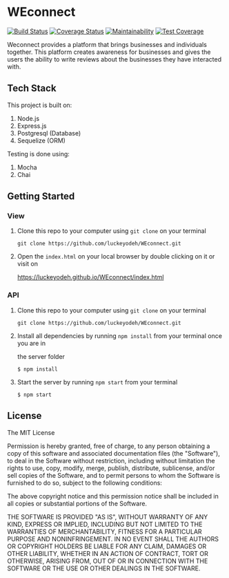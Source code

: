 # WEconnect
[![Build Status](https://secure.travis-ci.org/luckeyodeh/WEconnect.png)](http://travis-ci.org/luckeyodeh/WEconnect) [![Coverage Status](https://coveralls.io/repos/github/luckeyodeh/WEconnect/badge.svg?branch=master)](https://coveralls.io/github/luckeyodeh/WEconnect?branch=master) [![Maintainability](https://api.codeclimate.com/v1/badges/a99a88d28ad37a79dbf6/maintainability)](https://codeclimate.com/github/codeclimate/codeclimate/maintainability) [![Test Coverage](https://api.codeclimate.com/v1/badges/a99a88d28ad37a79dbf6/test_coverage)](https://codeclimate.com/github/codeclimate/codeclimate/test_coverage)

Weconnect provides a platform that brings businesses and individuals together. This platform creates awareness for businesses and gives the users the ability to write reviews about the businesses they have interacted with. 

## Tech Stack

This project is built on:

1.  Node.js
2.  Express.js
3.  Postgresql (Database)
4.  Sequelize (ORM)

Testing is done using:

1.  Mocha
2.  Chai

## Getting Started

### View

1. Clone this repo to your computer using `git clone` on your terminal

    `git clone https://github.com/luckeyodeh/WEconnect.git`

2. Open the `index.html` on your local browser by double clicking on it or visit on 

    https://luckeyodeh.github.io/WEconnect/index.html

### API

1. Clone this repo to your computer using `git clone` on your terminal

    `git clone https://github.com/luckeyodeh/WEconnect.git`

2. Install all dependencies by running `npm install` from your terminal once you are in

    the server folder

    `$ npm install`

3. Start the server by running `npm start` from your terminal

    `$ npm start`

## License

The MIT License

Permission is hereby granted, free of charge, to any person obtaining a copy
of this software and associated documentation files (the "Software"), to deal
in the Software without restriction, including without limitation the rights
to use, copy, modify, merge, publish, distribute, sublicense, and/or sell
copies of the Software, and to permit persons to whom the Software is
furnished to do so, subject to the following conditions:

The above copyright notice and this permission notice shall be included in
all copies or substantial portions of the Software.

THE SOFTWARE IS PROVIDED "AS IS", WITHOUT WARRANTY OF ANY KIND, EXPRESS OR
IMPLIED, INCLUDING BUT NOT LIMITED TO THE WARRANTIES OF MERCHANTABILITY,
FITNESS FOR A PARTICULAR PURPOSE AND NONINFRINGEMENT. IN NO EVENT SHALL THE
AUTHORS OR COPYRIGHT HOLDERS BE LIABLE FOR ANY CLAIM, DAMAGES OR OTHER
LIABILITY, WHETHER IN AN ACTION OF CONTRACT, TORT OR OTHERWISE, ARISING FROM,
OUT OF OR IN CONNECTION WITH THE SOFTWARE OR THE USE OR OTHER DEALINGS IN
THE SOFTWARE.
